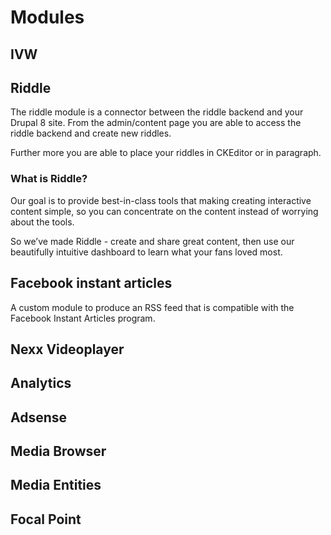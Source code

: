 # Modules

## IVW

## Riddle

The riddle module is a connector between the riddle backend and your Drupal 8 site. From the admin/content page you are able to access the riddle backend and create new riddles.

Further more you are able to place your riddles in CKEditor or in paragraph.


### What is Riddle?

Our goal is to provide best-in-class tools that making creating interactive content simple, so you can concentrate on the content instead of worrying about the tools.

So we’ve made Riddle - create and share great content, then use our beautifully intuitive dashboard to learn what your fans loved most.



## Facebook instant articles

A custom module to produce an RSS feed that is compatible with the Facebook Instant Articles program.

## Nexx Videoplayer

## Analytics

## Adsense

## Media Browser

## Media Entities

## Focal Point

